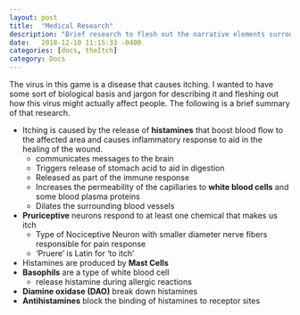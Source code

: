 ```yaml
---
layout: post
title:  "Medical Research"
description: "Brief research to flesh out the narrative elements surrounding the virus"
date:   2018-12-10 11:15:33 -0400
categories: [docs, theItch]
category: Docs
---
```



The virus in this game is a disease that causes itching. I wanted to have some sort of biological basis and jargon for describing it and fleshing out how this virus might actually affect people. The following is a brief summary of that research. 

<!--more-->

* Itching is caused by the release of **histamines** that boost blood flow to the affected area and causes inflammatory response to aid in the healing of the wound. 
  * communicates messages to the brain
  * Triggers release of stomach acid to aid in digestion
  * Released as part of the immune response
  * Increases the permeability of the capillaries to **white blood cells** and some blood plasma proteins
  * Dilates the surrounding blood vessels 
* **Pruriceptive** neurons respond to at least one chemical that makes us itch
  * Type of Nociceptive Neuron with smaller diameter nerve fibers responsible for pain response
  * ‘Pruere’ is Latin for ‘to itch’
* Histamines are produced by **Mast Cells** 
* **Basophils** are a type of white blood cell
  * release histamine during allergic reactions
* **Diamine oxidase (DAO)** break down histamines
* **Antihistamines** block the binding of histamines to receptor sites 
